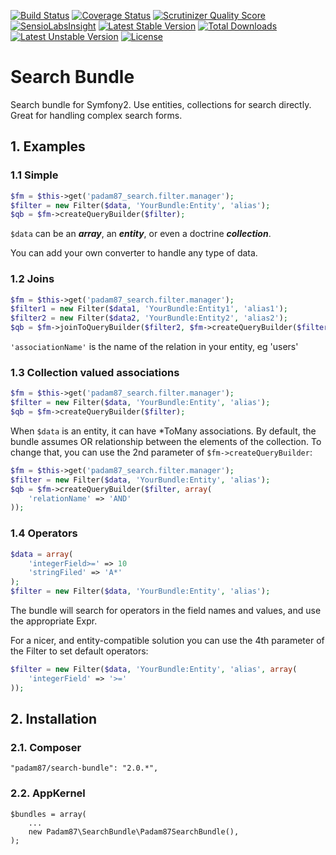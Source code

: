 [![Build Status](https://travis-ci.org/Padam87/SearchBundle.png)](https://travis-ci.org/Padam87/SearchBundle)
[![Coverage Status](https://coveralls.io/repos/Padam87/SearchBundle/badge.png)](https://coveralls.io/r/Padam87/SearchBundle)
[![Scrutinizer Quality Score](https://scrutinizer-ci.com/g/Padam87/SearchBundle/badges/quality-score.png?s=9b1c88ceb9bd4fe2d50d2a283f21b7a2f33b6299)](https://scrutinizer-ci.com/g/Padam87/SearchBundle/)
[![SensioLabsInsight](https://insight.sensiolabs.com/projects/cd38769c-b30b-4d6a-88ce-e1906b35eee2/mini.png)](https://insight.sensiolabs.com/projects/cd38769c-b30b-4d6a-88ce-e1906b35eee2)
[![Latest Stable Version](https://poser.pugx.org/padam87/search-bundle/v/stable.png)](https://packagist.org/packages/padam87/search-bundle)
[![Total Downloads](https://poser.pugx.org/padam87/search-bundle/downloads.png)](https://packagist.org/packages/padam87/search-bundle)
[![Latest Unstable Version](https://poser.pugx.org/padam87/search-bundle/v/unstable.png)](https://packagist.org/packages/padam87/search-bundle)
[![License](https://poser.pugx.org/padam87/search-bundle/license.png)](https://packagist.org/packages/padam87/search-bundle)

# Search Bundle #

Search bundle for Symfony2. Use entities, collections for search directly. Great for handling complex search forms.

## 1. Examples ##

### 1.1 Simple ###

```php
$fm = $this->get('padam87_search.filter.manager');
$filter = new Filter($data, 'YourBundle:Entity', 'alias');
$qb = $fm->createQueryBuilder($filter);
```
```$data``` can be an ***array***, an ***entity***, or even a doctrine ***collection***.

You can add your own converter to handle any type of data.

### 1.2 Joins ###

```php
$fm = $this->get('padam87_search.filter.manager');
$filter1 = new Filter($data1, 'YourBundle:Entity1', 'alias1');
$filter2 = new Filter($data2, 'YourBundle:Entity2', 'alias2');
$qb = $fm->joinToQueryBuilder($filter2, $fm->createQueryBuilder($filter1), 'associationName');
```

```'associationName'``` is the name of the relation in your entity, eg 'users'

### 1.3 Collection valued associations ###

```php
$fm = $this->get('padam87_search.filter.manager');
$filter = new Filter($data, 'YourBundle:Entity', 'alias');
$qb = $fm->createQueryBuilder($filter);
```

When ```$data``` is an entity, it can have *ToMany associations. By default, the bundle assumes OR relationship between the elements of the collection. To change that, you can use the 2nd parameter of ```$fm->createQueryBuilder```:

```php
$fm = $this->get('padam87_search.filter.manager');
$filter = new Filter($data, 'YourBundle:Entity', 'alias');
$qb = $fm->createQueryBuilder($filter, array(
    'relationName' => 'AND'
));
```

### 1.4 Operators ###

```php
$data = array(
    'integerField>=' => 10
    'stringFiled' => 'A*'
);
$filter = new Filter($data, 'YourBundle:Entity', 'alias');
```

The bundle will search for operators in the field names and values, and use the appropriate Expr.


For a nicer, and entity-compatible solution you can use the 4th parameter of the Filter to set default operators:


```php
$filter = new Filter($data, 'YourBundle:Entity', 'alias', array(
    'integerField' => '>='
));
```


## 2. Installation ##

### 2.1. Composer ###

    "padam87/search-bundle": "2.0.*",

### 2.2. AppKernel ###

    $bundles = array(
		...
        new Padam87\SearchBundle\Padam87SearchBundle(),
    );
